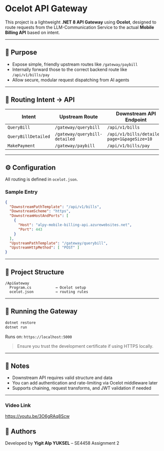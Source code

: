 
# Ocelot API Gateway

This project is a lightweight **.NET 8 API Gateway** using **Ocelot**, designed to route requests from the LLM-Communication Service to the actual **Mobile Billing API** based on intent.

---

## 🎯 Purpose

- Expose simple, friendly upstream routes like `/gateway/paybill`
- Internally forward those to the correct backend route like `/api/v1/bills/pay`
- Allow secure, modular request dispatching from AI agents

---

## 🧠 Routing Intent → API

| Intent             | Upstream Route               | Downstream API Endpoint                  |
|--------------------|------------------------------|-------------------------------------------|
| `QueryBill`        | `/gateway/querybill`         | `/api/v1/bills`                           |
| `QueryBillDetailed`| `/gateway/querybill-detailed`| `/api/v1/bills/detailed?page=1&pageSize=10` |
| `MakePayment`      | `/gateway/paybill`           | `/api/v1/bills/pay`                       |

---

## ⚙️ Configuration

All routing is defined in `ocelot.json`.

### Sample Entry

```json
{
  "DownstreamPathTemplate": "/api/v1/bills",
  "DownstreamScheme": "https",
  "DownstreamHostAndPorts": [
    {
      "Host": "alpy-mobile-billing-api.azurewebsites.net",
      "Port": 443
    }
  ],
  "UpstreamPathTemplate": "/gateway/querybill",
  "UpstreamHttpMethod": [ "POST" ]
}
```

---

## 📁 Project Structure

```
/ApiGateway
  Program.cs           → Ocelot setup
  ocelot.json          → routing rules
```

---

## 🚀 Running the Gateway

```bash
dotnet restore
dotnet run
```

Runs on: `https://localhost:5000`

> Ensure you trust the development certificate if using HTTPS locally.

---

## 🔐 Notes

- Downstream API requires valid structure and data
- You can add authentication and rate-limiting via Ocelot middleware later
- Supports chaining, request transforms, and JWT validation if needed

---

### Video Link
https://youtu.be/3O6gRAq8Scw



## 👥 Authors

Developed by **Yigit Alp YUKSEL** – SE4458 Assignment 2
